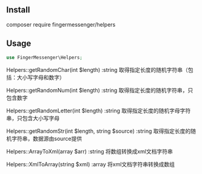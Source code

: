 ## Install
	
composer require fingermessenger/helpers

## Usage

```php
use FingerMessenger\Helpers;
```

Helpers::getRandomChar(int $length) :string 取得指定长度的随机字符串（包括：大小写字母和数字）

Helpers::getRandomNum(int $length) :string	取得指定长度的随机字符串，只包含数字

Helpers::getRandomLetter(int $length) :string 取得指定长度的随机字母字符串，只包含大小写字母

Helpers::getRandomStr(int $length, string $source) :string 取得指定长度的随机字符串，数据源由source提供

Helpers::ArrayToXml(array $arr) :string 将数组转换成xml文档字符串

Helpers::XmlToArray(string $xml) :array 将xml文档字符串转换成数组